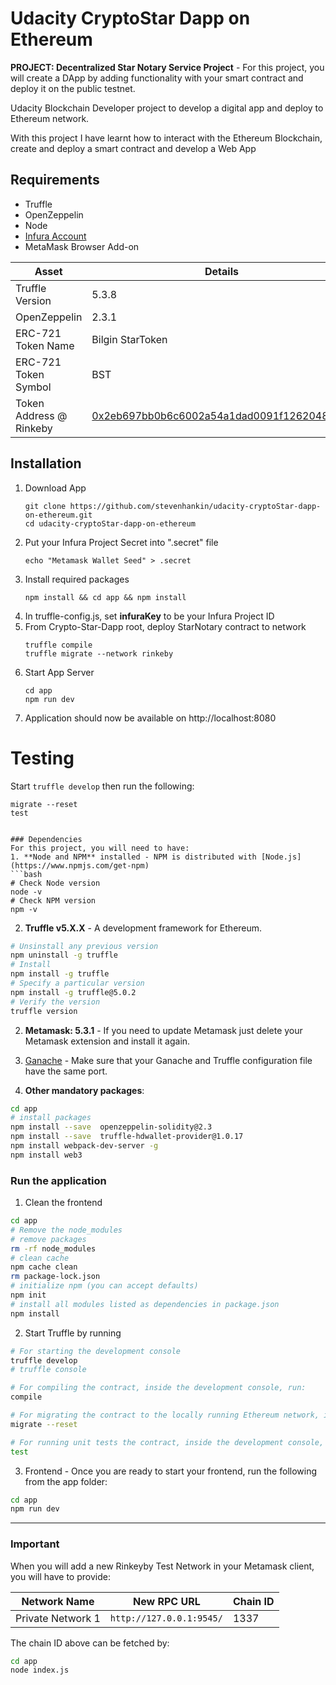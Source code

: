 # Udacity CryptoStar Dapp on Ethereum
**PROJECT: Decentralized Star Notary Service Project** - For this project, you will create a DApp by adding functionality with your smart contract and deploy it on the public testnet.

Udacity Blockchain Developer project to develop a digital app and deploy to Ethereum network.

With this project I have learnt how to interact with the Ethereum Blockchain, create and deploy a smart contract
and develop a Web App

## Requirements
* Truffle
* OpenZeppelin 
* Node
* [Infura Account](https://infura.io/)
* MetaMask Browser Add-on

Asset|Details
---|---
Truffle Version|5.3.8
OpenZeppelin|2.3.1
ERC-721 Token Name|Bilgin StarToken
ERC-721 Token Symbol|BST
Token Address @ Rinkeby|[0x2eb697bb0b6c6002a54a1dad0091f1262048f083](https://rinkeby.etherscan.io/address/0x2eb697bb0b6c6002a54a1dad0091f1262048f083)

## Installation
1) Download App
    ```
    git clone https://github.com/stevenhankin/udacity-cryptoStar-dapp-on-ethereum.git
    cd udacity-cryptoStar-dapp-on-ethereum
    ```
2) Put your Infura Project Secret into ".secret" file
    ```
    echo "Metamask Wallet Seed" > .secret
    ```
3) Install required packages
    ```
    npm install && cd app && npm install
    ```
4) In truffle-config.js, set **infuraKey** to be your Infura Project ID
5) From Crypto-Star-Dapp root, deploy StarNotary contract to network
    ```
    truffle compile
    truffle migrate --network rinkeby
    ```
6) Start App Server
    ```
    cd app
    npm run dev
    ```
7) Application should now be available on http://localhost:8080

# Testing
Start ```truffle develop``` then run the following:
```
migrate --reset
test


### Dependencies
For this project, you will need to have:
1. **Node and NPM** installed - NPM is distributed with [Node.js](https://www.npmjs.com/get-npm)
```bash
# Check Node version
node -v
# Check NPM version
npm -v
```


2. **Truffle v5.X.X** - A development framework for Ethereum. 
```bash
# Unsinstall any previous version
npm uninstall -g truffle
# Install
npm install -g truffle
# Specify a particular version
npm install -g truffle@5.0.2
# Verify the version
truffle version
```


2. **Metamask: 5.3.1** - If you need to update Metamask just delete your Metamask extension and install it again.


3. [Ganache](https://www.trufflesuite.com/ganache) - Make sure that your Ganache and Truffle configuration file have the same port.


4. **Other mandatory packages**:
```bash
cd app
# install packages
npm install --save  openzeppelin-solidity@2.3
npm install --save  truffle-hdwallet-provider@1.0.17
npm install webpack-dev-server -g
npm install web3
```


### Run the application
1. Clean the frontend 
```bash
cd app
# Remove the node_modules  
# remove packages
rm -rf node_modules
# clean cache
npm cache clean
rm package-lock.json
# initialize npm (you can accept defaults)
npm init
# install all modules listed as dependencies in package.json
npm install
```


2. Start Truffle by running
```bash
# For starting the development console
truffle develop
# truffle console

# For compiling the contract, inside the development console, run:
compile

# For migrating the contract to the locally running Ethereum network, inside the development console
migrate --reset

# For running unit tests the contract, inside the development console, run:
test
```

3. Frontend - Once you are ready to start your frontend, run the following from the app folder:
```bash
cd app
npm run dev
```

---

### Important
When you will add a new Rinkeyby Test Network in your Metamask client, you will have to provide:

| Network Name | New RPC URL | Chain ID |
|---|---|---|
|Private Network 1|`http://127.0.0.1:9545/`|1337 |

The chain ID above can be fetched by:
```bash
cd app
node index.js
```

